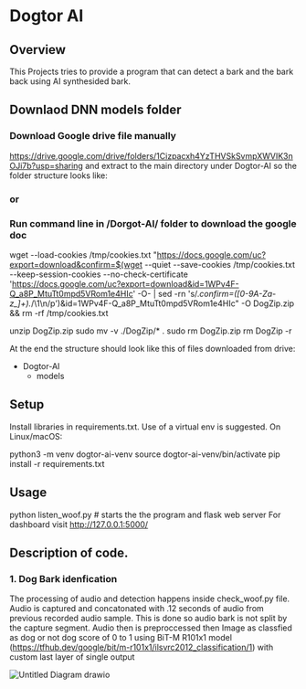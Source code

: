# Dogtor AI
## Overview
This Projects tries to provide a program that can detect a bark and the bark back using AI synthesided bark. 


## Downlaod DNN models folder
### Download Google drive file manually 
https://drive.google.com/drive/folders/1Cizpacxh4YzTHVSkSvmpXWVIK3nOJi7b?usp=sharing
and extract to the main directory under Dogtor-AI so the folder structure looks like:

### or 
### Run command line in /Dorgot-AI/ folder to download the google doc
wget --load-cookies /tmp/cookies.txt "https://docs.google.com/uc?export=download&confirm=$(wget --quiet --save-cookies /tmp/cookies.txt --keep-session-cookies --no-check-certificate 'https://docs.google.com/uc?export=download&id=1WPv4F-Q_a8P_MtuTt0mpd5VRom1e4HIc' -O- | sed -rn 's/.*confirm=([0-9A-Za-z_]+).*/\1\n/p')&id=1WPv4F-Q_a8P_MtuTt0mpd5VRom1e4HIc" -O DogZip.zip && rm -rf /tmp/cookies.txt

unzip DogZip.zip
sudo mv -v ./DogZip/* .
sudo rm DogZip.zip
rm DogZip -r
 
 At the end the structure should look like this of files downloaded from drive:
- Dogtor-AI
    - models


## Setup

Install libraries in requirements.txt. Use of a virtual env is suggested. On Linux/macOS:

python3 -m venv dogtor-ai-venv
source dogtor-ai-venv/bin/activate
pip install -r requirements.txt


## Usage
python listen_woof.py # starts the the program and flask web server
For dashboard visit http://127.0.0.1:5000/ 

## Description of code. 

### 1. Dog Bark idenfication
The processing of audio and detection happens inside check_woof.py file. 
Audio is captured and concatonated with .12 seconds of audio from previous recorded audio sample. This is done so audio bark is not split by the capture segment. Audio then is preproccessed then Image as classfied as dog or not dog score of 0 to 1  using BiT-M R101x1 model (https://tfhub.dev/google/bit/m-r101x1/ilsvrc2012_classification/1) with custom last layer of single output

![Untitled Diagram drawio](https://user-images.githubusercontent.com/85537933/181687285-7e8fcf16-184e-4234-b384-18006418ef5a.png)


